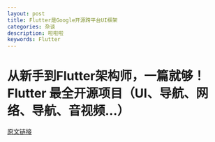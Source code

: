```yaml
---
layout: post
title: Flutter是Google开源跨平台UI框架
categories: 杂谈
description: 啦啦啦
keywords: Flutter
---
```

# 从新手到Flutter架构师，一篇就够！Flutter 最全开源项目（UI、导航、网络、导航、音视频...）
[原文链接](https://www.jianshu.com/p/9dddda2345d7)
